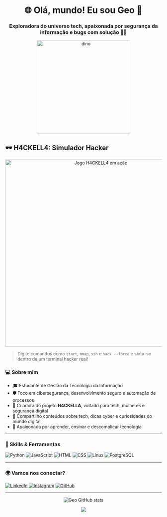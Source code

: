 <h1 align="center">🌐 Olá, mundo! Eu sou Geo 👾</h1>
<h3 align="center">Exploradora do universo tech, apaixonada por segurança da informação e bugs com solução 🔐🐞</h3>

<p align="center">
  <img src="https://media.giphy.com/media/Q7SKqn3G97xpmfSOvG/giphy.gif" width="300" alt="dino">
</p>

## 🕶️ H4CKELL4: Simulador Hacker

<p align="center">
  <a href="https://geo-km-cs.github.io/h4ckella" target="_blank">
    <img src="https://github.com/geo-km-cs/geo-km-cs/raw/main/h4ckella-preview.gif.gif" width="600" alt="Jogo H4CKELL4 em ação">
  </a>
</p>

> Digite comandos como `start`, `nmap`, `ssh` e `hack --force` e sinta-se dentro de um terminal hacker real!

### 💻 Sobre mim

- 🎓 Estudante de Gestão da Tecnologia da Informação 
- 🛡️ Foco em cibersegurança, desenvolvimento seguro e automação de processos  
- 🚀 Criadora do projeto **H4CKELLA**, voltado para tech, mulheres e segurança digital  
- 💬 Compartilho conteúdos sobre tech, dicas cyber e curiosidades do mundo digital  
- 👾 Apaixonada por aprender, ensinar e descomplicar tecnologia

---

### 🧠 Skills & Ferramentas

![Python](https://img.icons8.com/?size=100&id=13441&format=png&color=000000)
![JavaScript](https://img.icons8.com/?size=100&id=108784&format=png&color=000000)
![HTML](https://img.icons8.com/?size=100&id=20909&format=png&color=000000)
![CSS](https://img.icons8.com/?size=100&id=21278&format=png&color=000000)
![Linux](https://img.icons8.com/?size=100&id=tmEqIUErLJVM&format=png&color=000000)
![PostgreSQL](https://img.icons8.com/?size=100&id=Pv4IGT0TSpt8&format=png&color=000000)

---

### 🌍 Vamos nos conectar?

[![LinkedIn](https://img.shields.io/badge/-LinkedIn-blue?style=for-the-badge&logo=linkedin&logoColor=white)](https://linkedin.com/in/seu-link)
[![Instagram](https://img.shields.io/badge/-@h4ckella-E4405F?style=for-the-badge&logo=instagram&logoColor=white)](https://instagram.com/seu-insta)
[![GitHub](https://img.shields.io/badge/-GitHub_Portfólio-333?style=for-the-badge&logo=github)](https://github.com/seu-usuario)

---

<p align="center">
  <img src="https://github-readme-stats.vercel.app/api?username=seu-usuario&show_icons=true&theme=radical" alt="Geo GitHub stats"/>
</p>

<p align="center">
  <img src="https://readme-typing-svg.herokuapp.com?color=00FFAA&size=20&center=true&vCenter=true&width=500&lines=Stay+curious...+Stay+cyber!" />
</p>
